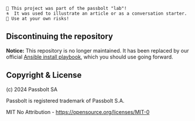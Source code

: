 ```
👩 This project was part of the passbolt "lab"!
⚗️  It was used to illustrate an article or as a conversation starter.
🧪 Use at your own risks!
```

## Discontinuing the repository 
**Notice:** This repository is no longer maintained. It has been replaced by our official [Ansible install playbook](https://github.com/passbolt/lab-passbolt-ansible-install-playbook), which you should use going forward.

## Copyright & License

(c) 2024 Passbolt SA

Passbolt is registered trademark of Passbolt S.A.

MIT No Attribution - https://opensource.org/licenses/MIT-0
